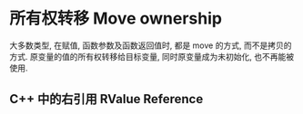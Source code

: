# 所有权转移 Move ownership

大多数类型, 在赋值, 函数参数及函数返回值时, 都是 move 的方式, 而不是拷贝的方式.
原变量的值的所有权转移给目标变量, 同时原变量成为未初始化, 也不再能被使用.

## C++ 中的右引用 RValue Reference

